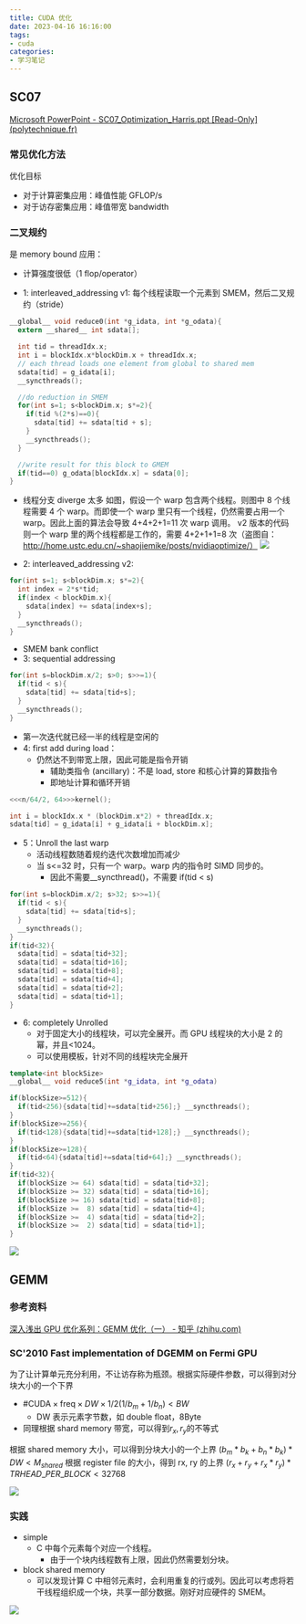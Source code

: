 ```yaml
---
title: CUDA 优化
date: 2023-04-16 16:16:00
tags:
- cuda
categories:
- 学习笔记
---
```


## SC07

[Microsoft PowerPoint - SC07_Optimization_Harris.ppt [Read-Only] (polytechnique.fr)](https://www.enseignement.polytechnique.fr/profs/informatique/Eric.Goubault/Cours09/CUDA/SC07_CUDA_5_Optimization_Harris.pdf)

### 常见优化方法

优化目标

- 对于计算密集应用：峰值性能 GFLOP/s
- 对于访存密集应用：峰值带宽 bandwidth

### 二叉规约

是 memory bound 应用：

- 计算强度很低（1 flop/operator）

<!-- more -->

- 1: interleaved_addressing v1: 每个线程读取一个元素到 SMEM，然后二叉规约（stride）

```c
__global__ void reduce0(int *g_idata, int *g_odata){
  extern __shared__ int sdata[];

  int tid = threadIdx.x;
  int i = blockIdx.x*blockDim.x + threadIdx.x;
  // each thread loads one element from global to shared mem
  sdata[tid] = g_idata[i];
  __syncthreads();

  //do reduction in SMEM
  for(int s=1; s<blockDim.x; s*=2){
    if(tid %(2*s)==0){
      sdata[tid] += sdata[tid + s];
    }
    __syncthreads();
  }

  //write result for this block to GMEM
  if(tid==0) g_odata[blockIdx.x] = sdata[0];
}
```

- 线程分支 diverge 太多
如图，假设一个 warp 包含两个线程。则图中 8 个线程需要 4 个 warp。而即使一个 warp 里只有一个线程，仍然需要占用一个 warp。因此上面的算法会导致 4+4+2+1=11 次 warp 调用。
v2 版本的代码则一个 warp 里的两个线程都是工作的，需要 4+2+1+1=8 次（盗图自：<http://home.ustc.edu.cn/~shaojiemike/posts/nvidiaoptimize/）>
![](https://raw.githubusercontent.com/TheRainstorm/.image-bed/main/picgo/20230414195344.png)

- 2: interleaved_addressing v2:

```c
for(int s=1; s<blockDim.x; s*=2){
  int index = 2*s*tid;
  if(index < blockDim.x){
    sdata[index] += sdata[index+s];
  }
  __syncthreads();
}
```

- SMEM bank conflict
- 3: sequential addressing

```c
for(int s=blockDim.x/2; s>0; s>>=1){
  if(tid < s){
    sdata[tid] += sdata[tid+s];
  }
  __syncthreads();
}
```

- 第一次迭代就已经一半的线程是空闲的
- 4: first add during load：
  - 仍然达不到带宽上限，因此可能是指令开销
    - 辅助类指令 (ancillary)：不是 load, store 和核心计算的算数指令
    - 即地址计算和循环开销

```c
<<<n/64/2, 64>>>kernel();

int i = blockIdx.x * (blockDim.x*2) + threadIdx.x;
sdata[tid] = g_idata[i] + g_idata[i + blockDim.x];
```

- 5：Unroll the last warp
  - 活动线程数随着规约迭代次数增加而减少
  - 当 s<=32 时，只有一个 warp。warp 内的指令时 SIMD 同步的。
    - 因此不需要__syncthread()，不需要 if(tid < s)

```c
for(int s=blockDim.x/2; s>32; s>>=1){
  if(tid < s){
    sdata[tid] += sdata[tid+s];
  }
  __syncthreads();
}
if(tid<32){
  sdata[tid] = sdata[tid+32];
  sdata[tid] = sdata[tid+16];
  sdata[tid] = sdata[tid+8];
  sdata[tid] = sdata[tid+4];
  sdata[tid] = sdata[tid+2];
  sdata[tid] = sdata[tid+1];
}
```

- 6: completely Unrolled
  - 对于固定大小的线程块，可以完全展开。而 GPU 线程块的大小是 2 的幂，并且<1024。
  - 可以使用模板，针对不同的线程块完全展开

```c++
template<int blockSize>
__global__ void reduce5(int *g_idata, int *g_odata)
```

```c++
if(blockSize>=512){
  if(tid<256){sdata[tid]+=sdata[tid+256];} __syncthreads();
}
if(blockSize>=256){
  if(tid<128){sdata[tid]+=sdata[tid+128];} __syncthreads();
}
if(blockSize>=128){
  if(tid<64){sdata[tid]+=sdata[tid+64];} __syncthreads();
}
if(tid<32){
  if(blockSize >= 64) sdata[tid] = sdata[tid+32];
  if(blockSize >= 32) sdata[tid] = sdata[tid+16];
  if(blockSize >= 16) sdata[tid] = sdata[tid+8];
  if(blockSize >=  8) sdata[tid] = sdata[tid+4];
  if(blockSize >=  4) sdata[tid] = sdata[tid+2];
  if(blockSize >=  2) sdata[tid] = sdata[tid+1];
}
```

![](https://raw.githubusercontent.com/TheRainstorm/.image-bed/main/picgo/20230414202641.png)

## GEMM

### 参考资料

[深入浅出 GPU 优化系列：GEMM 优化（一） - 知乎 (zhihu.com)](https://zhuanlan.zhihu.com/p/435908830)

### SC'2010 Fast implementation of DGEMM on Fermi GPU

为了让计算单元充分利用，不让访存称为瓶颈。根据实际硬件参数，可以得到对分块大小的一个下界

- $\#\mathrm{CUDA}\times\mathrm{freq}\times DW\times 1/2(1/b_m + 1/b_n)<BW$
  - DW 表示元素字节数，如 double float，8Byte
- 同理根据 shard memory 带宽，可以得到$r_x, r_y$的不等式

根据 shared memory 大小，可以得到分块大小的一个上界
$(b_m*b_k + b_n*b_k)*DW < M_{shared}$
根据 register file 的大小，得到 rx, ry 的上界
$(r_x+r_y+r_x*r_y)*{TRHEAD\_PER\_BLOCK} < 32768$

![](https://raw.githubusercontent.com/TheRainstorm/.image-bed/main/picgo/20230404165730.png)

### 实践

- simple
  - C 中每个元素每个对应一个线程。
    - 由于一个块内线程数有上限，因此仍然需要划分块。
- block shared memory
  - 可以发现计算 C 中相邻元素时，会利用重复的行或列。因此可以考虑将若干线程组织成一个块，共享一部分数据。刚好对应硬件的 SMEM。

![](https://raw.githubusercontent.com/TheRainstorm/.image-bed/main/20230419203646.png)
